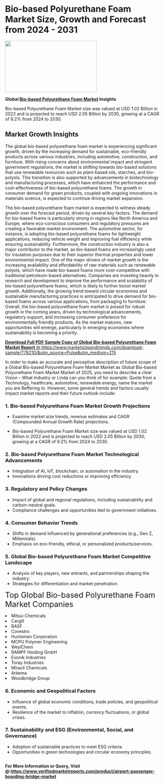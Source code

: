 <H1>Bio-based Polyurethane Foam Market Size, Growth and Forecast from 2024 - 2031</H1><img class="aligncenter size-medium wp-image-584254" src="https://thirdeyenews.in/wp-content/uploads/2024/09/Global-Market-Research-300x168.jpeg" alt="" width="300" height="168" /><p><strong>Global&nbsp;<a href="https://www.marketsizeandtrends.com/download-sample/778210/&amp;utm_source=Pulse&amp;utm_medium=215">Bio-based Polyurethane Foam Market</a> Insights</strong></p><p>Bio-based Polyurethane Foam Market size was valued at USD 1.02 Billion in 2022 and is projected to reach USD 2.05 Billion by 2030, growing at a CAGR of 9.2% from 2024 to 2030.</p><p><h2>Market Growth Insights</h2> <p>The global bio-based polyurethane foam market is experiencing significant growth, driven by the increasing demand for sustainable, eco-friendly products across various industries, including automotive, construction, and furniture. With rising concerns about environmental impact and stringent government regulations, the market is shifting towards bio-based solutions that use renewable resources such as plant-based oils, starches, and bio-polyols. This transition is also supported by advancements in biotechnology and manufacturing processes, which have enhanced the performance and cost-effectiveness of bio-based polyurethane foams. The growth in consumer demand for green products, coupled with ongoing innovations in materials science, is expected to continue driving market expansion.</p> <p><a href="#"></a></p> <p>The bio-based polyurethane foam market is expected to witness steady growth over the forecast period, driven by several key factors. The demand for bio-based foams is particularly strong in regions like North America and Europe, where eco-conscious consumers and regulatory pressures are creating a favorable market environment. The automotive sector, for instance, is adopting bio-based polyurethane foams for lightweight applications, reducing vehicle weight and improving fuel efficiency while ensuring sustainability. Furthermore, the construction industry is also a major contributor to the market, as bio-based foams are increasingly used for insulation purposes due to their superior thermal properties and lower environmental impact. One of the major drivers of market growth is the increasing availability and affordability of raw materials such as renewable polyols, which have made bio-based foams more cost-competitive with traditional petroleum-based alternatives. Companies are investing heavily in research and development to improve the performance and scalability of bio-based polyurethane foams, which is likely to further boost market growth. Additionally, the growing trend toward circular economies and sustainable manufacturing practices is anticipated to drive demand for bio-based foams across various applications, from packaging to furniture. Overall, the bio-based polyurethane foam market is poised for robust growth in the coming years, driven by technological advancements, regulatory support, and increasing consumer preference for environmentally friendly products. As the market matures, new opportunities will emerge, particularly in emerging economies where sustainability is becoming a priority. <p><a href="#"></p><p><span class=""><strong>Download Full PDF Sample Copy of Global Bio-based Polyurethane Foam Market Report</strong> @ <a href="https://www.marketsizeandtrends.com/download-sample/778210/&amp;utm_source=Pulse&amp;utm_medium=215" target="_blank">https://www.marketsizeandtrends.com/download-sample/778210/&amp;utm_source=Pulse&amp;utm_medium=215</a></span></p><p>In order to make an accurate and perceptive description of future scope of a Global&nbsp;Bio-based Polyurethane Foam Market Market as Global&nbsp;Bio-based Polyurethane Foam Market Market of 2025, you need to describe a clear Vision &ndash; What Industry or Linda can you think of for example: Quote from a Technology, healthcare, automotive, renewable energy, name the market you are Reffering to. However, some general trends and factors usually impact market reports and their future outlook include:</p><h3>1.&nbsp;<strong>Bio-based Polyurethane Foam Market Growth Projections</strong></h3><ul><li>Examine market size trends, revenue estimates and CAGR (Compounded Annual Growth Rate) projections.</li><li><p>Bio-based Polyurethane Foam Market size was valued at USD 1.02 Billion in 2022 and is projected to reach USD 2.05 Billion by 2030, growing at a CAGR of 9.2% from 2024 to 2030.</p></li></ul><h3>2.&nbsp;<strong>Bio-based Polyurethane Foam Market Technological Advancements</strong></h3><ul><li>Integration of AI, IoT, blockchain, or automation in the industry.</li><li>Innovations driving cost reductions or improving efficiency.</li></ul><h3>3.&nbsp;<strong>Regulatory and Policy Changes</strong></h3><ul><li>Impact of global and regional regulations, including sustainability and carbon-neutral goals.</li><li>Compliance challenges and opportunities tied to government initiatives.</li></ul><h3>4.&nbsp;<strong>Consumer Behavior Trends</strong></h3><ul><li>Shifts in demand influenced by generational preferences (e.g., Gen Z, Millennials).</li><li>Emphasis on eco-friendly, ethical, or personalized products/services.</li></ul><h3>5.&nbsp;<strong>Global Bio-based Polyurethane Foam Market Competitive Landscape</strong></h3><ul><li>Analysis of key players, new entrants, and partnerships shaping the industry.</li><li>Strategies for differentiation and market penetration.</li></ul><p data-pm-slice="1 1 []"><span style="color: inherit; font-family: inherit; font-size: 25px;">Top Global Bio-based Polyurethane Foam Market Companies</span></p><div class="" data-test-id=""><p><li>Mitsui Chemicals</li><li> Cargill</li><li> BASF</li><li> Covestro</li><li> Huntsman Corporation</li><li> MCPU Polymer Engineering</li><li> WeylChem</li><li> RAMPF Holding GmbH</li><li> Evonik Industries</li><li> Toray Industries</li><li> Miracll Chemicals</li><li> Arkema</li><li> Woodbridge Group</li></p></div><h3>6.&nbsp;<strong>Economic and Geopolitical Factors</strong></h3><ul><li>Influence of global economic conditions, trade policies, and geopolitical events.</li><li>Resilience of the market to inflation, currency fluctuations, or global crises.</li></ul><h3>7.&nbsp;<strong>Sustainability and ESG (Environmental, Social, and Governance)</strong></h3><ul><li>Adoption of sustainable practices to meet ESG criteria.</li><li>Opportunities in green technologies and circular economy principles.</li></ul><h2><strong style="font-size: 14px;">For More Information or Query, Visit @&nbsp;</strong><a style="background-color: #ffffff; font-size: 14px;" href="https://www.marketsizeandtrends.com/report/bio-based-polyurethane-foam-market/" target="_blank">https://www.verifiedmarketreports.com/product/airport-passenger-boarding-bridge-market</a></h2>
